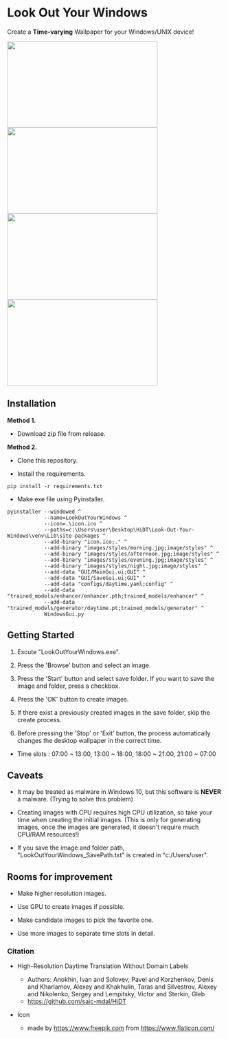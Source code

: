 # Look Out Your Windows

Create a __Time-varying__ Wallpaper for your Windows/UNIX device!

<img src="https://user-images.githubusercontent.com/70506921/131011772-1ee3ad3b-4ad4-4b2f-86ca-469234616f3a.jpg" width="350" height="200" margin="5"/> <img src="https://user-images.githubusercontent.com/70506921/131011762-b4a5e378-464b-44b9-8308-a1e94d3069c8.jpg" width="350" height="200"/>
<img src="https://user-images.githubusercontent.com/70506921/131011769-3f1e986a-9c9c-4523-97e9-f18bd4ac5127.jpg" width="350" height="200" margin="5"/> <img src="https://user-images.githubusercontent.com/70506921/131011776-686a98b6-dd65-47f6-b16a-36012450b847.jpg" width="350" height="200"/>

## Installation
**Method 1.**
- Download zip file from release.

**Method 2.**
- Clone this repository.

- Install the requirements.
```
pip install -r requirements.txt
```

- Make exe file using Pyinstaller.
```
pyinstaller --windowed ^
            --name=LookOutYourWindows ^
            --icon=.\icon.ico ^
            --paths=c:\Users\user\Desktop\HiDT\Look-Out-Your-Windows\venv\Lib\site-packages ^
            --add-binary "icon.ico;." ^
            --add-binary "images/styles/morning.jpg;image/styles" ^
            --add-binary "images/styles/afternoon.jpg;image/styles" ^
            --add-binary "images/styles/evening.jpg;image/styles" ^
            --add-binary "images/styles/night.jpg;image/styles" ^
            --add-data "GUI/MainGui.ui;GUI" ^
            --add-data "GUI/SaveGui.ui;GUI" ^
            --add-data "configs/daytime.yaml;config" ^
            --add-data "trained_models/enhancer/enhancer.pth;trained_models/enhancer" ^
            --add-data "trained_models/generator/daytime.pt;trained_models/generator" ^
            WindowsGui.py
```

## Getting Started
1. Excute "LookOutYourWindows.exe".


2. Press the 'Browse' button and select an image.


3. Press the 'Start' button and select save folder. If you want to save the image and folder, press a checkbox.


4. Press  the 'OK' button to create images.


5. If there exist a previously created images in the save folder, skip the create process.


6. Before pressing the 'Stop' or 'Exit' button, the process automatically changes the desktop wallpaper in the correct time.
    

- Time slots : 07:00 ~ 13:00, 13:00 ~ 18:00, 18:00 ~ 21:00, 21:00 ~ 07:00

## Caveats
- It may be treated as malware in Windows 10, but this software is **NEVER** a malware. (Trying to solve this problem)

- Creating images with CPU requires high CPU utilization, so take your time when creating the initial images. (This is only for generating images, once the images are generated, it doesn't require much CPU/RAM resources!)

- If you save the image and folder path, "LookOutYourWindows_SavePath.txt" is created in "c:/Users/user".

## Rooms for improvement
- Make higher resolution images.

- Use GPU to create images if possible.

- Make candidate images to pick the favorite one.

- Use more images to separate time slots in detail. 

### Citation
- High-Resolution Daytime Translation Without Domain Labels
    - Authors: Anokhin, Ivan and Solovev, Pavel and Korzhenkov, Denis and Kharlamov, Alexey and Khakhulin,
            Taras and Silvestrov, Alexey and Nikolenko, Sergey and Lempitsky, Victor and Sterkin, Gleb
    - https://github.com/saic-mdal/HiDT

- Icon
    - made by https://www.freepik.com from https://www.flaticon.com/

